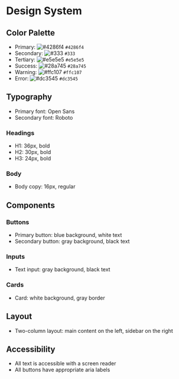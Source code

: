 # Design System

## Color Palette

- Primary: ![#4286f4](https://placehold.co/15x15/4286f4/4286f4.png) `#4286f4`
- Secondary: ![#333](https://placehold.co/15x15/333/333.png) `#333`
- Tertiary: ![#e5e5e5](https://placehold.co/15x15/e5e5e5/e5e5e5.png) `#e5e5e5`
- Success: ![#28a745](https://placehold.co/15x15/28a745/28a745.png) `#28a745`
- Warning: ![#ffc107](https://placehold.co/15x15/ffc107/ffc107.png) `#ffc107`
- Error: ![#dc3545](https://placehold.co/15x15/dc3545/dc3545.png) `#dc3545`

## Typography

- Primary font: Open Sans
- Secondary font: Roboto

### Headings

- H1: 36px, bold
- H2: 30px, bold
- H3: 24px, bold

### Body

- Body copy: 16px, regular

## Components

### Buttons

- Primary button: blue background, white text
- Secondary button: gray background, black text

### Inputs

- Text input: gray background, black text

### Cards

- Card: white background, gray border

## Layout

- Two-column layout: main content on the left, sidebar on the right

## Accessibility

- All text is accessible with a screen reader
- All buttons have appropriate aria labels
